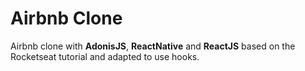 # Airbnb Clone

Airbnb clone with **AdonisJS**, **ReactNative** and **ReactJS** based on the Rocketseat tutorial and adapted to use hooks.
